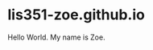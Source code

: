 # lis351-zoe.github.io
<!DOCTYPE html>
<html>
<head>
<title>Page Title</title>
</head>
<body>

<p>Hello World. My name is Zoe.</p>

</body>
</html>
